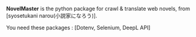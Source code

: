 **NovelMaster** is the python package for crawl & translate web novels, from [syosetukani narou(小説家になろう)].

You need these packages : [Dotenv, Selenium, DeepL API]
